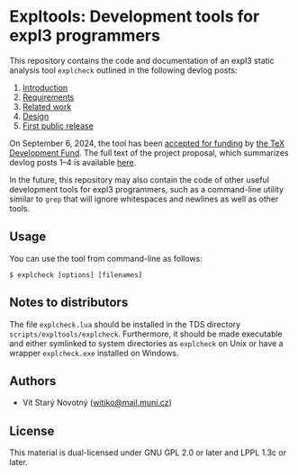 # Expltools: Development tools for expl3 programmers

This repository contains the code and documentation of an expl3 static analysis tool `explcheck` outlined in the following devlog posts:

1. [Introduction][1]
2. [Requirements][2]
3. [Related work][3]
4. [Design][4]
5. [First public release][5]

On September 6, 2024, the tool has been [accepted for funding][6] by [the TeX Development Fund][7].
The full text of the project proposal, which summarizes devlog posts 1–4 is available [here][8].

In the future, this repository may also contain the code of other useful development tools for expl3 programmers, such as a command-line utility similar to `grep` that will ignore whitespaces and newlines as well as other tools.

 [1]: https://witiko.github.io/Expl3-Linter-1/
 [2]: https://witiko.github.io/Expl3-Linter-2/
 [3]: https://witiko.github.io/Expl3-Linter-3/
 [4]: https://witiko.github.io/Expl3-Linter-4/
 [5]: https://witiko.github.io/Expl3-Linter-5/
 [6]: https://tug.org/tc/devfund/grants.html
 [7]: https://tug.org/tc/devfund/application.html
 [8]: https://tug.org/tc/devfund/documents/2024-09-expltools.pdf

## Usage

You can use the tool from command-line as follows:

```
$ explcheck [options] [filenames]
```

## Notes to distributors

The file `explcheck.lua` should be installed in the TDS directory `scripts/expltools/explcheck`. Furthermore, it should be made executable and either symlinked to system directories as `explcheck` on Unix or have a wrapper `explcheck.exe` installed on Windows.

## Authors

- Vít Starý Novotný (<witiko@mail.muni.cz>)

## License

This material is dual-licensed under GNU GPL 2.0 or later and LPPL 1.3c or later.
